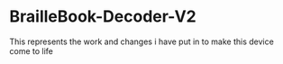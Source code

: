 # BrailleBook-Decoder-V2
This represents the work and changes i have put in to make this device come to life

